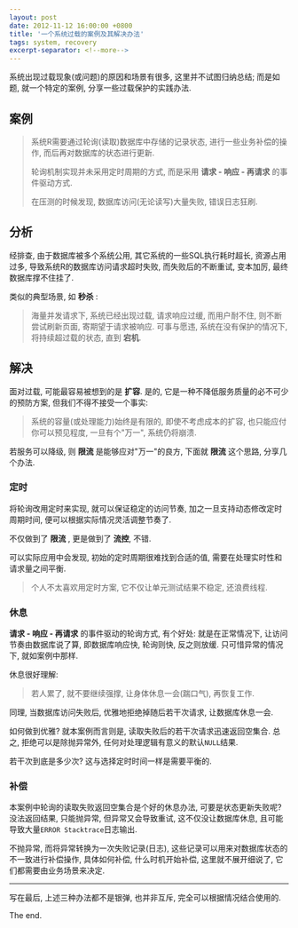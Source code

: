 ```yaml
---
layout: post
date: 2012-11-12 16:00:00 +0800
title: '一个系统过载的案例及其解决办法'
tags: system, recovery
excerpt-separator: <!--more-->
---
```


系统出现过载现象(或问题)的原因和场景有很多, 这里并不试图归纳总结; 而是如题, 就一个特定的案例, 分享一些过载保护的实践办法.

## 案例

> 系统R需要通过轮询(读取)数据库中存储的记录状态, 进行一些业务补偿的操作, 而后再对数据库的状态进行更新.
>
> 轮询机制实现并未采用定时周期的方式, 而是采用 **请求 - 响应 - 再请求** 的事件驱动方式.
>
> 在压测的时候发现, 数据库访问(无论读写)大量失败, 错误日志狂刷.

<!--more-->

## 分析

经排查, 由于数据库被多个系统公用, 其它系统的一些SQL执行耗时超长, 资源占用过多, 导致系统R的数据库访问请求超时失败, 而失败后的不断重试, 变本加厉, 最终数据库撑不住挂了.

类似的典型场景, 如 **秒杀** :

> 海量并发请求下, 系统已经出现过载, 请求响应过缓, 而用户耐不住, 则不断尝试刷新页面, 寄期望于请求被响应. 可事与愿违, 系统在没有保护的情况下, 将持续超过载的状态, 直到 **宕机**.

## 解决

面对过载, 可能最容易被想到的是 **扩容**. 是的, 它是一种不降低服务质量的必不可少的预防方案, 但我们不得不接受一个事实:

> 系统的容量(或处理能力)始终是有限的, 即使不考虑成本的扩容, 也只能应付你可以预见程度, 一旦有个"万一", 系统仍将崩溃.

若服务可以降级, 则 **限流** 是能够应对"万一"的良方, 下面就 **限流** 这个思路, 分享几个办法.

### 定时

将轮询改用定时来实现, 就可以保证稳定的访问节奏, 加之一旦支持动态修改定时周期时间, 便可以根据实际情况灵活调整节奏了.

不仅做到了 **限流** , 更是做到了 **流控**, 不错.

可以实际应用中会发现, 初始的定时周期很难找到合适的值, 需要在处理实时性和请求量之间平衡.

> 个人不太喜欢用定时方案, 它不仅让单元测试结果不稳定, 还浪费线程.

### 休息

**请求 - 响应 - 再请求** 的事件驱动的轮询方式, 有个好处: 就是在正常情况下, 让访问节奏由数据库说了算, 即数据库响应快, 轮询则快, 反之则放缓. 只可惜异常的情况下, 就如案例中那样.

休息很好理解:

> 若人累了, 就不要继续强撑, 让身体休息一会(踹口气), 再恢复工作.

同理, 当数据库访问失败后, 优雅地拒绝掉随后若干次请求, 让数据库休息一会.

如何做到优雅? 就本案例而言则是, 读取失败后的若干次请求迅速返回空集合. 总之, 拒绝可以是除抛异常外, 任何对处理逻辑有意义的默认`NULL`结果.

若干次到底是多少次? 这与选择定时时间一样是需要平衡的.

### 补偿

本案例中轮询的读取失败返回空集合是个好的休息办法, 可要是状态更新失败呢? 没法返回结果, 只能抛异常, 但异常又会导致重试, 这不仅没让数据库休息, 且可能导致大量`ERROR Stacktrace`日志输出.

不抛异常, 而将异常转换为一次失败记录(日志), 这些记录可以用来对数据库状态的不一致进行补偿操作, 具体如何补偿, 什么时机开始补偿, 这里就不展开细说了, 它们都需要由业务场景来决定.

---

写在最后, 上述三种办法都不是银弹, 也并非互斥, 完全可以根据情况结合使用的.

The end.
